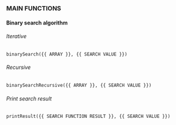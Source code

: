 ### MAIN FUNCTIONS

#### Binary search algorithm

###### Iterative

`binarySearch({{ ARRAY }}, {{ SEARCH VALUE }})`

###### Recursive

`binarySearchRecursive({{ ARRAY }}, {{ SEARCH VALUE }})`

###### Print search result

`printResult({{ SEARCH FUNCTION RESULT }}, {{ SEARCH VALUE }})`
